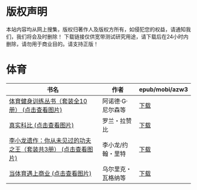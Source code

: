 # 版权声明

本站内容均从网上搜集，版权归著作人及版权方所有，如侵犯您的权益，请通知我们，我们将会及时删除！ 下载链接仅供宽带测试研究用途，请下载后在24小时内删除，请勿用于商业目的。请支持正版！

# 体育

| 书名 | 作者 | epub/mobi/azw3 |
| --- | --- | --- |
| [体育健身训练丛书（套装全10册） (点击查看图片)](https://www.dushupai.com/attachment/2024/06/12/2d3ddc383a2bde32.jpg) | 阿诺德·G· 尼尔森等 | [下载](https://url89.ctfile.com/f/31084289-1375495096-de8ca5?p=8866) |
| [真实科比 (点击查看图片)](https://www.dushupai.com/attachment/2024/06/08/88cff10a564aed3a.jpg) | 罗兰・拉赞比 | [下载](https://url89.ctfile.com/f/31084289-1357048894-1929bd?p=8866) |
| [李小龙遗作：你从未见过的功夫之王（套装共3册） (点击查看图片)](https://www.dushupai.com/attachment/2024/06/05/75eb44cbedce8fe0.jpg) | 李小龙/约翰・里特 | [下载](https://url89.ctfile.com/f/31084289-1357029949-2bcb8f?p=8866) |
| [当体育遇上商业 (点击查看图片)](https://www.dushupai.com/attachment/2024/06/05/e61e0e1c3d0d0269.jpg) | 乌尔里克・瓦格纳等 | [下载](https://url89.ctfile.com/f/31084289-1357025614-d87bae?p=8866) |
